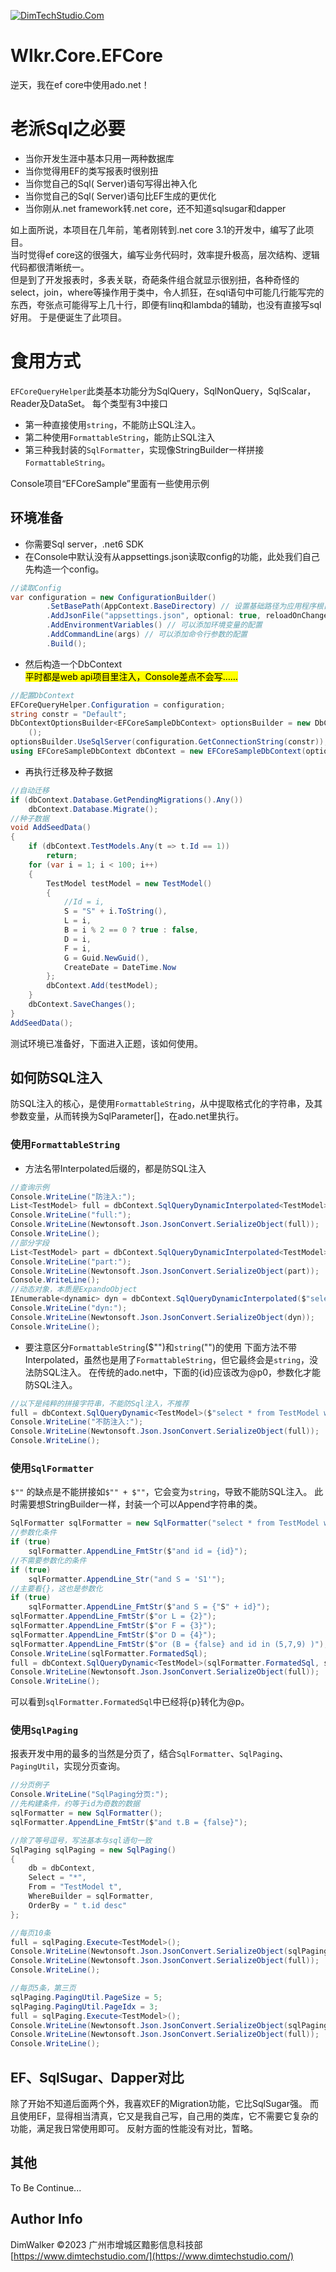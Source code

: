 [![DimTechStudio.Com](https://raw.githubusercontent.com/DimWalker/Wlkr.Core.EFCore/master/vx_images/DimTechStudio-Logo.png)](https://www.dimtechstudio.com/)

# Wlkr.Core.EFCore
逆天，我在ef core中使用ado.net！

# 老派Sql之必要
* 当你开发生涯中基本只用一两种数据库
* 当你觉得用EF的类写报表时很别扭
* 当你觉自己的Sql( Server)语句写得出神入化
* 当你觉自己的Sql( Server)语句比EF生成的更优化
* 当你刚从.net framework转.net core，还不知道sqlsugar和dapper

如上面所说，本项目在几年前，笔者刚转到.net core 3.1的开发中，编写了此项目。  
当时觉得ef core这的很强大，编写业务代码时，效率提升极高，层次结构、逻辑代码都很清晰统一。  
但是到了开发报表时，多表关联，奇葩条件组合就显示很别扭，各种奇怪的select，join，where等操作用于类中，令人抓狂，在sql语句中可能几行能写完的东西，夸张点可能得写上几十行，即便有linq和lambda的辅助，也没有直接写sql好用。
于是便诞生了此项目。

# 食用方式
`EFCoreQueryHelper`此类基本功能分为SqlQuery，SqlNonQuery，SqlScalar，Reader及DataSet。
每个类型有3中接口
* 第一种直接使用`string`，不能防止SQL注入。
* 第二种使用`FormattableString`，能防止SQL注入
* 第三种我封装的`SqlFormatter`，实现像StringBuilder一样拼接`FormattableString`。

Console项目“EFCoreSample”里面有一些使用示例
## 环境准备
* 你需要Sql server，.net6 SDK
* 在Console中默认没有从appsettings.json读取config的功能，此处我们自己先构造一个config。
```C#
//读取Config
var configuration = new ConfigurationBuilder()
        .SetBasePath(AppContext.BaseDirectory) // 设置基础路径为应用程序根目录
        .AddJsonFile("appsettings.json", optional: true, reloadOnChange: true) // 加载 appsettings.json 文件
        .AddEnvironmentVariables() // 可以添加环境变量的配置
        .AddCommandLine(args) // 可以添加命令行参数的配置
        .Build();
```
* 然后构造一个DbContext  
<mark>平时都是web api项目里注入，Console差点不会写……</mark>
```C#
//配置DbContext
EFCoreQueryHelper.Configuration = configuration;
string constr = "Default";
DbContextOptionsBuilder<EFCoreSampleDbContext> optionsBuilder = new DbContextOptionsBuilder<EFCoreSampleDbContext>
    ();
optionsBuilder.UseSqlServer(configuration.GetConnectionString(constr));
using EFCoreSampleDbContext dbContext = new EFCoreSampleDbContext(optionsBuilder.Options);
```
* 再执行迁移及种子数据
```C#
//自动迁移
if (dbContext.Database.GetPendingMigrations().Any())
    dbContext.Database.Migrate();
//种子数据
void AddSeedData()
{
    if (dbContext.TestModels.Any(t => t.Id == 1))
        return;
    for (var i = 1; i < 100; i++)
    {
        TestModel testModel = new TestModel()
        {
            //Id = i,
            S = "S" + i.ToString(),
            L = i,
            B = i % 2 == 0 ? true : false,
            D = i,
            F = i,
            G = Guid.NewGuid(),
            CreateDate = DateTime.Now
        };
        dbContext.Add(testModel);
    }
    dbContext.SaveChanges();
}
AddSeedData();
```

测试环境已准备好，下面进入正题，该如何使用。
## 如何防SQL注入
防SQL注入的核心，是使用`FormattableString`，从中提取格式化的字符串，及其参数变量，从而转换为SqlParameter[]，在ado.net里执行。

### 使用`FormattableString`
* 方法名带Interpolated后缀的，都是防SQL注入
```C#
//查询示例
Console.WriteLine("防注入:");
List<TestModel> full = dbContext.SqlQueryDynamicInterpolated<TestModel>($"select * from TestModel where id = {id}");
Console.WriteLine("full:");
Console.WriteLine(Newtonsoft.Json.JsonConvert.SerializeObject(full));
Console.WriteLine();
//部分字段
List<TestModel> part = dbContext.SqlQueryDynamicInterpolated<TestModel>($"select S from TestModel where id = {id}");
Console.WriteLine("part:");
Console.WriteLine(Newtonsoft.Json.JsonConvert.SerializeObject(part));
Console.WriteLine();
//动态对象，本质是ExpandoObject
IEnumerable<dynamic> dyn = dbContext.SqlQueryDynamicInterpolated($"select S from TestModel where id = {id}");
Console.WriteLine("dyn:");
Console.WriteLine(Newtonsoft.Json.JsonConvert.SerializeObject(dyn));
Console.WriteLine();
```
* 要注意区分`FormattableString`($"")和`string`("")的使用
下面方法不带Interpolated，虽然也是用了`FormattableString`，但它最终会是`string`，没法防SQL注入。
在传统的ado.net中，下面的{id}应该改为@p0，参数化才能防SQL注入。
```C#
//以下是纯粹的拼接字符串，不能防Sql注入，不推荐
full = dbContext.SqlQueryDynamic<TestModel>($"select * from TestModel where id = {id}", new SqlParameter[] { });
Console.WriteLine("不防注入:");
Console.WriteLine(Newtonsoft.Json.JsonConvert.SerializeObject(full));
Console.WriteLine();
```

### 使用`SqlFormatter`

`$""` 的缺点是不能拼接如`$"" + $""`，它会变为`string`，导致不能防SQL注入。
此时需要想StringBuilder一样，封装一个可以Append字符串的类。
```C#
SqlFormatter sqlFormatter = new SqlFormatter("select * from TestModel where 1=1 ");
//参数化条件
if (true)
    sqlFormatter.AppendLine_FmtStr($"and id = {id}");
//不需要参数化的条件
if (true)
    sqlFormatter.AppendLine_Str("and S = 'S1'");
//主要看{}，这也是参数化
if (true)
    sqlFormatter.AppendLine_FmtStr($"and S = {"S" + id}");
sqlFormatter.AppendLine_FmtStr($"or L = {2}");
sqlFormatter.AppendLine_FmtStr($"or F = {3}");
sqlFormatter.AppendLine_FmtStr($"or D = {4}");
sqlFormatter.AppendLine_FmtStr($"or (B = {false} and id in (5,7,9) )");
Console.WriteLine(sqlFormatter.FormatedSql);
full = dbContext.SqlQueryDynamic<TestModel>(sqlFormatter.FormatedSql, sqlFormatter.Parameters);
Console.WriteLine(Newtonsoft.Json.JsonConvert.SerializeObject(full));
Console.WriteLine();
```
可以看到`sqlFormatter.FormatedSql`中已经将{p}转化为@p。

### 使用`SqlPaging`
报表开发中用的最多的当然是分页了，结合`SqlFormatter`、`SqlPaging`、`PagingUtil`，实现分页查询。
```C#
//分页例子
Console.WriteLine("SqlPaging分页:");
//先构建条件，约等于id为奇数的数据
sqlFormatter = new SqlFormatter();
sqlFormatter.AppendLine_FmtStr($"and t.B = {false}");

//除了等号逗号，写法基本与sql语句一致
SqlPaging sqlPaging = new SqlPaging()
{
    db = dbContext,
    Select = "*",
    From = "TestModel t",
    WhereBuilder = sqlFormatter,
    OrderBy = " t.id desc"
};

//每页10条
full = sqlPaging.Execute<TestModel>();
Console.WriteLine(Newtonsoft.Json.JsonConvert.SerializeObject(sqlPaging.PagingUtil));
Console.WriteLine(Newtonsoft.Json.JsonConvert.SerializeObject(full));
Console.WriteLine();

//每页5条，第三页
sqlPaging.PagingUtil.PageSize = 5;
sqlPaging.PagingUtil.PageIdx = 3;
full = sqlPaging.Execute<TestModel>();
Console.WriteLine(Newtonsoft.Json.JsonConvert.SerializeObject(sqlPaging.PagingUtil));
Console.WriteLine(Newtonsoft.Json.JsonConvert.SerializeObject(full));
Console.WriteLine();
```

## EF、SqlSugar、Dapper对比
除了开始不知道后面两个外，我喜欢EF的Migration功能，它比SqlSugar强。
而且使用EF，显得相当清真，它又是我自己写，自己用的类库，它不需要它复杂的功能，满足我日常使用即可。
反射方面的性能没有对比，暂略。

## 其他
To Be Continue...

## Author Info
DimWalker
©2023 广州市增城区黯影信息科技部
[https://www.dimtechstudio.com/](https://www.dimtechstudio.com/)